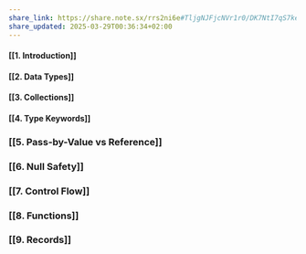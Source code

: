```yaml
---
share_link: https://share.note.sx/rrs2ni6e#TljgNJFjcNVr1r0/DK7NtI7qS7kerKDQUNE4dI/eYJo
share_updated: 2025-03-29T00:36:34+02:00
---
```

#### [[1. Introduction]]
#### [[2. Data Types]]
#### [[3. Collections]]
#### [[4. Type Keywords]]
### [[5. Pass-by-Value vs Reference]]
### [[6. Null Safety]]
### [[7. Control Flow]]
### [[8. Functions]]
### [[9. Records]]





